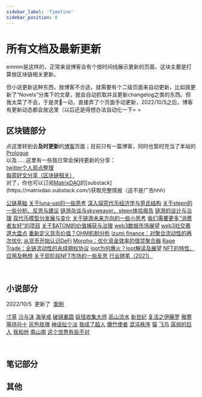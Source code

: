 ```yaml
---
sidebar_label: 'Timeline'
sidebar_position: 0
---
```


# 所有文档及最新更新

emmm是这样的，正常来说博客会有个按时间线展示更新的页面，这块主要是打算放区块链相关更新。

但小说更新这种东西，放博客不合适，就需要有个二级页面来自动更新，比如我更新了“Novels”分类下的文章，就会自动抓取并且更新changelog之类的东西。但我太菜了不会，于是灵:chicken:一动，直接弄了个页面手动更新，2022/10/5之后，博客有更新动态都会放这里（以后还是得想办法自动化一下= =

## 区块链部分

点这里转到会**及时更新**的[博客](/blog)页面；目前只有一篇博客，同时也暂时充当了本站的[Prologue](/docs/homepage)<br/>
以及……这里有一些我日常会保持更新的分享：<br/>
[twitter个人观点整理](https://jojonas.notion.site/40716ed835e74374954c82306c35040b?v=753800385ead45ceba7eebff7b785595)<br/>
[每周好文分享（区块链相关）](https://jojonas.notion.site/deb2552fdecf4fc19ac90214f3157cc7?v=4d45294097d54ad68eb1f5f1c839b22c)
<br/>
对了，你也可以订阅[MatrixDAO](https://twitter.com/MatrixDAO_)的[substack](https://matrixdao.substack.com/)获取完整情报（这不是广告hhh）

<div class="card-demo">
  <div class="card">
    <div class="card__body">
      <p>
        <span class="badge badge--secondary"><a href="/docs/Blockchain/Infra/000">公链基础</a></span>
        <span class="badge badge--secondary"><a href="/docs/Blockchain/Jokenomics/001">关于luna-ust的一些思考</a></span>
        <span class="badge badge--secondary"><a href="/docs/Blockchain/Jokenomics/002">深入探究代币经济学与旁氏结构</a></span>
        <span class="badge badge--secondary"><a href="/docs/Blockchain/Jokenomics/003">关于stepn的一些分析、反思与建议</a></span>
        <span class="badge badge--secondary"><a href="/docs/Blockchain/Game/003">链游杂谈与skyweaver、stepn体验报告</a></span>
        <span class="badge badge--secondary"><a href="/docs/Blockchain/Game/002">链游的设计与治理</a></span>
        <span class="badge badge--secondary"><a href="/docs/Blockchain/Game/004">双代币模型分发展与变化</a></span>
        <span class="badge badge--secondary"><a href="/docs/Blockchain/Game/005">关于链游未来方向的一些小思考</a></span>
        <span class="badge badge--secondary"><a href="/docs/Blockchain/Infra/002">我们需要更多“消费者友好”的项目</a></span>
        <span class="badge badge--secondary"><a href="/docs/Blockchain/Infra/003">关于$ATOM的价值捕获与治理</a></span>
        <span class="badge badge--secondary"><a href="/docs/Blockchain/Web3/005">web3数据市场展望</a></span>
        <span class="badge badge--secondary"><a href="/docs/Blockchain/Web3/007">web3社交赛道大盘点</a></span>
        <span class="badge badge--secondary"><a href="/docs/Blockchain/DeFi/003">重新定义货币价值？OHM机制分析</a></span>
        <span class="badge badge--secondary"><a href="/docs/Blockchain/DeFi/004">izumi finance：对聚合流动性的再次优化</a></span>
        <span class="badge badge--secondary"><a href="/docs/Blockchain/DeFi/007">从货币开始认识DeFi</a></span>
        <span class="badge badge--secondary"><a href="/docs/Blockchain/DeFi/009">Morpho：优化资金效率的借贷聚合器</a></span>
        <span class="badge badge--secondary"><a href="/docs/Blockchain/DeFi/010">Rage Trade：全链流动性的永续期权协议</a></span>
        <span class="badge badge--secondary"><a href="/docs/Blockchain/NFT/001">loot为何爆火？loot解读及展望</a></span>
        <span class="badge badge--secondary"><a href="/docs/Blockchain/NFT/003">NFT的特性、应用及畅想</a></span>
        <span class="badge badge--secondary"><a href="/docs/Blockchain/NFT/004">关于现阶段NFT市场的一些反思</a></span>
        <span class="badge badge--secondary"><a href="/docs/Blockchain/year_2021">行业随笔（2021）</a></span>
      </p>
    </div>
  </div>
</div><br />

## 小说部分

<span class="badge badge--primary">2022/10/5</span>&nbsp;&nbsp;更新了&nbsp;&nbsp;<a href="/docs/Novels/past_days/life_spread">案例</a>

<div class="card-demo">
  <div class="card">
    <div class="card__body">
      <p>
        <span class="badge badge--secondary"><a href="/docs/Novels/past_days/life_spread">寸草</a></span>
        <span class="badge badge--secondary"><a href="/docs/Novels/past_days/the_sand_love">沙与沫</a></span>
        <span class="badge badge--secondary"><a href="/docs/Novels/past_days/ring_of_time">海皇戒</a></span>
        <span class="badge badge--secondary"><a href="/docs/Novels/past_days/moon_in_mirror">破镜重圆</a></span>
        <span class="badge badge--secondary"><a href="/docs/Novels/past_days/monster_master">妖怪收集大师</a></span>
        <span class="badge badge--secondary"><a href="/docs/Novels/past_days/being_alone">高山流水</a></span>
        <span class="badge badge--secondary"><a href="/docs/Novels/past_days//new_era">新世纪</a></span>
        <span class="badge badge--secondary"><a href="/docs/Novels/past_days/reborn_1">复活之伊藤罗</a></span>
        <span class="badge badge--secondary"><a href="/docs/Novels/past_days/spring">傲寒</a></span>
        <span class="badge badge--secondary"><a href="/docs/Novels/past_days/en_attendant_t">等待孙十</a></span>
        <span class="badge badge--secondary"><a href="/docs/Novels/past_days/white_black_rose">灰色玫瑰</a></span>
        <span class="badge badge--secondary"><a href="/docs/Novels/past_days/mythology_bullshit">神话扯个淡</a></span>
        <span class="badge badge--secondary"><a href="/docs/Novels/past_days/superman">我成了超人</a></span>
        <span class="badge badge--secondary"><a href="/docs/Novels/past_days/monster_master_extra_1">爆竹使者</a></span>
        <span class="badge badge--secondary"><a href="/docs/Novels/rule_of_chaos/007">混沌秩序</a></span>
        <span class="badge badge--secondary"><a href="/docs/Novels/past_days/short_series_past_days/#猫">猫</a></span>
        <span class="badge badge--secondary"><a href="/docs/Novels/past_days/short_series_past_days/#飞鸟">飞鸟</a></span>
        <span class="badge badge--secondary"><a href="/docs/Novels/past_days/short_series_past_days/#孱弱的巨人">孱弱的巨人</a></span>
        <span class="badge badge--secondary"><a href="/docs/Novels/past_days/short_series_past_days/#我和他">我和他</a></span>
        <span class="badge badge--secondary"><a href="/docs/Novels/past_days/short_series_past_days/#南山南">南山南</a></span>
        <span class="badge badge--secondary"><a href="/docs/Novels/past_days/short_series_past_days/#这个世界有些不对">这个世界有些不对</a></span>
      </p>
    </div>
  </div>
</div><br />

## 笔记部分

## 其他

